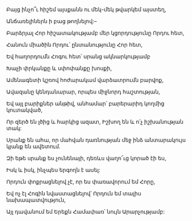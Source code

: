 Բայց ինչո՞ւ հիշեմ այսքանն ու մեկ-մեկ թվարկեմ այստեղ,


Անճառելիներն ի բաց թողնելով:–


Բարձրյալ Հոր հիշատակությամբ մեր կցորդությունը Որդու հետ,


Հանուն միածին Որդու՝ ընտանությունը Հոր հետ,


Եվ հաղորդումն Հոգու հետ՝ սրանց ակնարկությամբ


Խաչի փրկանքը և սփոփանքը խոսքի,


Ամենագետի կշռով հոժարակամ վարձատրումն բարվոք,


Ավազանը կենդանարար, որպես միջնորդ հաշտության,


Եվ այլ բարիքներ անթիվ, անհամար՝ բարերարիդ կողմից կուտակված,


Որ զերծ են լծից և հարկից ազատ, Իշխող են և ո՛չ իշխանության տակ:


Սրանք են ահա, որ մահվան դառնության մեջ ինձ անտարակույս կյանք են ավետում.


Զի եթե սրանք ես չունենայի, դեռևս վաղո՜ւց կորած էի ես,


Իսկ և իսկ, ինչպես երգողն է ասել:


Որդուն փոքրացնելով չէ, որ ես փառավորում եմ Հորը,


Եվ ոչ էլ Հոգին նվաստացնելով՝ Որդուն եմ տալիս նախապատվություն,


Այլ դավանում եմ Երեքն Համափառ՝ նույն Արարչությամբ: